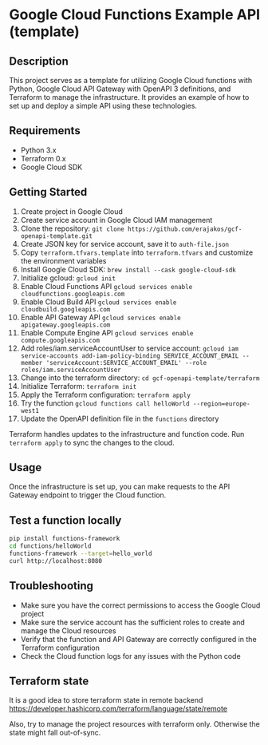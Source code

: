 # Google Cloud Functions Example API  (template)

## Description
This project serves as a template for utilizing Google Cloud functions with Python, Google Cloud API Gateway with OpenAPI 3 definitions, and Terraform to manage the infrastructure. It provides an example of how to set up and deploy a simple API using these technologies.

## Requirements
- Python 3.x
- Terraform 0.x
- Google Cloud SDK

## Getting Started
1. Create project in Google Cloud
2. Create service account in Google Cloud IAM management
3. Clone the repository: `git clone https://github.com/erajakos/gcf-openapi-template.git`
4. Create JSON key for service account, save it to `auth-file.json`
5. Copy `terraform.tfvars.template` into `terraform.tfvars` and customize the environment variables
5. Install Google Cloud SDK: `brew install --cask google-cloud-sdk`
6. Initialize gcloud: `gcloud init`
7. Enable Cloud Functions API `gcloud services enable cloudfunctions.googleapis.com`
8. Enable Cloud Build API `gcloud services enable cloudbuild.googleapis.com`
9.  Enable API Gateway API `gcloud services enable apigateway.googleapis.com`
10. Enable Compute Engine API `gcloud services enable compute.googleapis.com`
11. Add roles/iam.serviceAccountUser to service account: `gcloud iam service-accounts add-iam-policy-binding SERVICE_ACCOUNT_EMAIL --member 'serviceAccount:SERVICE_ACCOUNT_EMAIL' --role roles/iam.serviceAccountUser`
12. Change into the terraform directory: `cd gcf-openapi-template/terraform`
13. Initialize Terraform: `terraform init`
14. Apply the Terraform configuration: `terraform apply`
15. Try the function `gcloud functions call helloWorld --region=europe-west1`
16. Update the OpenAPI definition file in the `functions` directory

Terraform handles updates to the infrastructure and function code. Run `terraform apply` to sync the changes to the cloud.

## Usage
Once the infrastructure is set up, you can make requests to the API Gateway endpoint to trigger the Cloud function.

## Test a function locally
```bash
pip install functions-framework
cd functions/helloWorld
functions-framework --target=hello_world
curl http://localhost:8080
``` 

## Troubleshooting
- Make sure you have the correct permissions to access the Google Cloud project
- Make sure the service account has the sufficient roles to create and manage the Cloud resources
- Verify that the function and API Gateway are correctly configured in the Terraform configuration
- Check the Cloud function logs for any issues with the Python code

## Terraform state
It is a good idea to store terraform state in remote backend
https://developer.hashicorp.com/terraform/language/state/remote

Also, try to manage the project resources with terraform only. Otherwise the state might fall out-of-sync.
